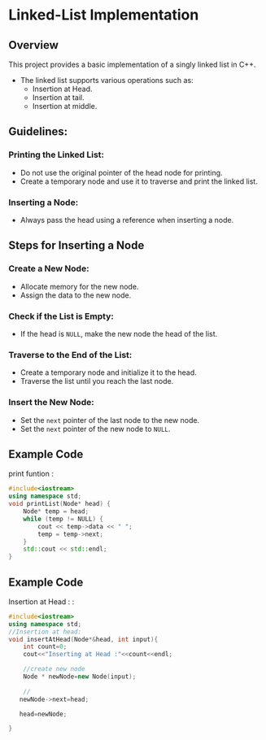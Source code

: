 # Linked-List Implementation

## Overview
This project provides a basic implementation of a singly linked list in C++.
- The linked list supports various operations such as:
  - Insertion at Head.
  - Insertion at tail.
  - Insertion at middle.

## Guidelines:

### Printing the Linked List:
- Do not use the original pointer of the head node for printing.
- Create a temporary node and use it to traverse and print the linked list.

### Inserting a Node:
- Always pass the head using a reference when inserting a node.


## Steps for Inserting a Node

### Create a New Node:
- Allocate memory for the new node.
- Assign the data to the new node.

### Check if the List is Empty:
- If the head is `NULL`, make the new node the head of the list.

### Traverse to the End of the List:
- Create a temporary node and initialize it to the head.
- Traverse the list until you reach the last node.

### Insert the New Node:
- Set the `next` pointer of the last node to the new node.
- Set the `next` pointer of the new node to `NULL`.

## Example Code

print funtion :

```cpp
#include<iostream>
using namespace std;
void printList(Node* head) {
    Node* temp = head;
    while (temp != NULL) {
        cout << temp->data << " ";
        temp = temp->next;
    }
    std::cout << std::endl;
}

```


## Example Code
Insertion at Head : :
```cpp
#include<iostream>
using namespace std;
//Insertion at head:
void insertAtHead(Node*&head, int input){
    int count=0;
    cout<<"Inserting at Head :"<<count<<endl;

    //create new node 
    Node * newNode=new Node(input);
    
    //
   newNode->next=head;

   head=newNode;

}

 ```